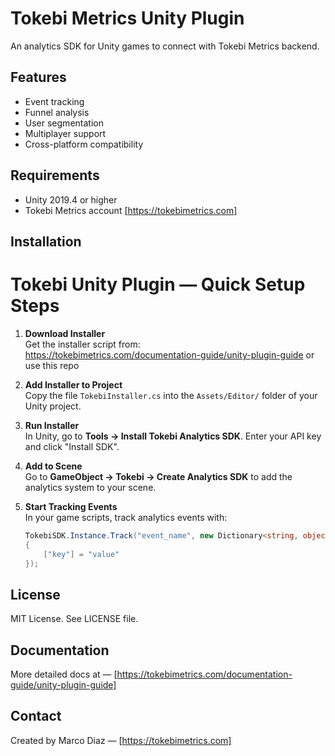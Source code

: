 # Tokebi Metrics Unity Plugin

An analytics SDK for Unity games to connect with Tokebi Metrics backend.

## Features
- Event tracking
- Funnel analysis
- User segmentation
- Multiplayer support
- Cross-platform compatibility

## Requirements
- Unity 2019.4 or higher
- Tokebi Metrics account [https://tokebimetrics.com]

## Installation
# Tokebi Unity Plugin — Quick Setup Steps

1. **Download Installer**  
   Get the installer script from:  
   https://tokebimetrics.com/documentation-guide/unity-plugin-guide or use this repo

2. **Add Installer to Project**  
   Copy the file `TokebiInstaller.cs` into the `Assets/Editor/` folder of your Unity project.

3. **Run Installer**  
   In Unity, go to **Tools → Install Tokebi Analytics SDK**. Enter your API key and click "Install SDK".

4. **Add to Scene**  
   Go to **GameObject → Tokebi → Create Analytics SDK** to add the analytics system to your scene.

5. **Start Tracking Events**  
   In your game scripts, track analytics events with:

   ```csharp
   TokebiSDK.Instance.Track("event_name", new Dictionary<string, object>
   {
       ["key"] = "value"
   });
   ```

## License
MIT License. See LICENSE file.

## Documentation
More detailed docs at — [https://tokebimetrics.com/documentation-guide/unity-plugin-guide]

## Contact
Created by Marco Diaz — [https://tokebimetrics.com]
